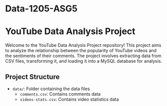 # Data-1205-ASG5

# YouTube Data Analysis Project

Welcome to the YouTube Data Analysis Project repository! This project aims to analyze the relationship between the popularity of YouTube videos and the sentiments of their comments. The project involves extracting data from CSV files, transforming it, and loading it into a MySQL database for analysis.

## Project Structure

- `data/`: Folder containing the data files
  - `comments.csv`: Contains comments data
  - `videos-stats.csv`: Contains video statistics data